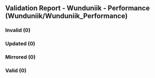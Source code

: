 ## Validation Report - Wunduniik - Performance (Wunduniik/Wunduniik_Performance)


### Invalid (0)
### Updated (0)
### Mirrored (0)
### Valid (0)
